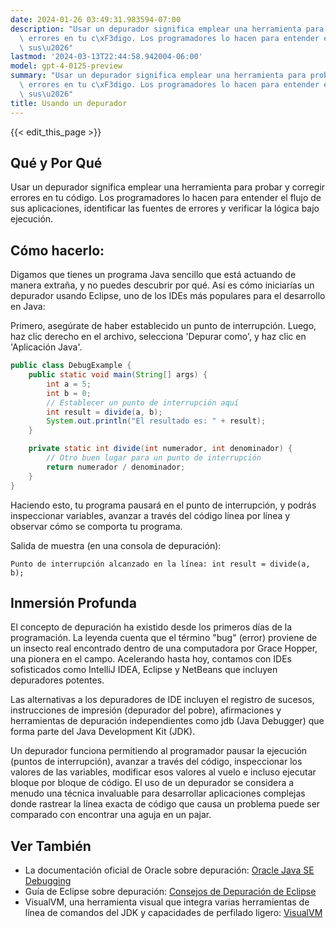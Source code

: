 ```yaml
---
date: 2024-01-26 03:49:31.983594-07:00
description: "Usar un depurador significa emplear una herramienta para probar y corregir\
  \ errores en tu c\xF3digo. Los programadores lo hacen para entender el flujo de\
  \ sus\u2026"
lastmod: '2024-03-13T22:44:58.942004-06:00'
model: gpt-4-0125-preview
summary: "Usar un depurador significa emplear una herramienta para probar y corregir\
  \ errores en tu c\xF3digo. Los programadores lo hacen para entender el flujo de\
  \ sus\u2026"
title: Usando un depurador
---
```


{{< edit_this_page >}}

## Qué y Por Qué
Usar un depurador significa emplear una herramienta para probar y corregir errores en tu código. Los programadores lo hacen para entender el flujo de sus aplicaciones, identificar las fuentes de errores y verificar la lógica bajo ejecución.

## Cómo hacerlo:
Digamos que tienes un programa Java sencillo que está actuando de manera extraña, y no puedes descubrir por qué. Así es cómo iniciarías un depurador usando Eclipse, uno de los IDEs más populares para el desarrollo en Java:

Primero, asegúrate de haber establecido un punto de interrupción. Luego, haz clic derecho en el archivo, selecciona 'Depurar como', y haz clic en 'Aplicación Java'.

```Java
public class DebugExample {
    public static void main(String[] args) {
        int a = 5;
        int b = 0;
        // Establecer un punto de interrupción aquí
        int result = divide(a, b);
        System.out.println("El resultado es: " + result);
    }

    private static int divide(int numerador, int denominador) {
        // Otro buen lugar para un punto de interrupción
        return numerador / denominador;
    }
}
```

Haciendo esto, tu programa pausará en el punto de interrupción, y podrás inspeccionar variables, avanzar a través del código línea por línea y observar cómo se comporta tu programa.

Salida de muestra (en una consola de depuración):
```
Punto de interrupción alcanzado en la línea: int result = divide(a, b);
```

## Inmersión Profunda
El concepto de depuración ha existido desde los primeros días de la programación. La leyenda cuenta que el término "bug" (error) proviene de un insecto real encontrado dentro de una computadora por Grace Hopper, una pionera en el campo. Acelerando hasta hoy, contamos con IDEs sofisticados como IntelliJ IDEA, Eclipse y NetBeans que incluyen depuradores potentes.

Las alternativas a los depuradores de IDE incluyen el registro de sucesos, instrucciones de impresión (depurador del pobre), afirmaciones y herramientas de depuración independientes como jdb (Java Debugger) que forma parte del Java Development Kit (JDK).

Un depurador funciona permitiendo al programador pausar la ejecución (puntos de interrupción), avanzar a través del código, inspeccionar los valores de las variables, modificar esos valores al vuelo e incluso ejecutar bloque por bloque de código. El uso de un depurador se considera a menudo una técnica invaluable para desarrollar aplicaciones complejas donde rastrear la línea exacta de código que causa un problema puede ser comparado con encontrar una aguja en un pajar.

## Ver También
- La documentación oficial de Oracle sobre depuración: [Oracle Java SE Debugging](https://docs.oracle.com/javase/8/docs/technotes/tools/windows/jdb.html)
- Guía de Eclipse sobre depuración: [Consejos de Depuración de Eclipse](https://www.eclipse.org/community/eclipse_newsletter/2017/june/article4.php)
- VisualVM, una herramienta visual que integra varias herramientas de línea de comandos del JDK y capacidades de perfilado ligero: [VisualVM](https://visualvm.github.io/)
